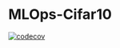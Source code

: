 # MLOps-Cifar10


[![codecov](https://codecov.io/github/nhm0819/MLOps-MNIST/branch/main/graph/badge.svg?token=SUK6R2Z4RP)](https://codecov.io/github/nhm0819/MLOps-MNIST)
